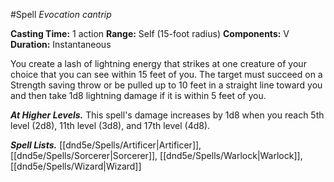 #Spell
*Evocation cantrip*

**Casting Time:** 1 action
**Range:** Self (15-foot radius)
**Components:** V
**Duration:** Instantaneous

You create a lash of lightning energy that strikes at one creature of your choice that you can see within 15 feet of you. The target must succeed on a Strength saving throw or be pulled up to 10 feet in a straight line toward you and then take 1d8 lightning damage if it is within 5 feet of you.

***At Higher Levels.*** This spell's damage increases by 1d8 when you reach 5th level (2d8), 11th level (3d8), and 17th level (4d8).

***Spell Lists.*** [[dnd5e/Spells/Artificer\|Artificer]], [[dnd5e/Spells/Sorcerer\|Sorcerer]], [[dnd5e/Spells/Warlock\|Warlock]], [[dnd5e/Spells/Wizard\|Wizard]]